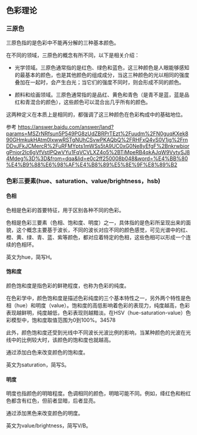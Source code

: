## 色彩理论

### 三原色

三原色指的是色彩中不能再分解的三种基本颜色。

在不同的领域，三原色的概念有所不同，以下是相关介绍：

- 光学领域。三原色通常指的是红色、绿色和蓝色，这三种颜色是人眼能够感知的最基本的颜色，也是其他颜色的组成成分，当这三种颜色的光以相同的强度叠加在一起时，会产生白光；当它们的强度不同时，则会形成不同的颜色。

- 颜料和绘画领域。三原色通常指的是品红、黄色和青色（是青不是蓝，蓝是品红和青混合的颜色），这些颜色可以混合出几乎所有的颜色。

这两种定义在本质上是相同的，都强调了这三种颜色在色彩构成中的基础地位。

参考
https://answer.baidu.com/answer/land?params=MSZrNRfsun5P549PG8zUdZBRPrTEzt%2Fuudm%2FN0guqKXek890GHmkukHAtm0lxwwRSTgNUhCSvwPKAQbQ%2FRHFxQ4vS0V1jg%2FrnDDvJFkJCMercR%2FuRFMYpts1mWSs5tA9UC0xG0Ne8yEfgF%2BnkrwbiorgPnjor2Ic6gVfVstlPQwVYu1FqVCVLXZ4o5%2BTiMpeRB4qkAJqW9VytySJ84Mdeg%3D%3D&from=dqa&lid=e0c2ff250008b048&word=%E4%BB%80%E4%B9%88%E6%98%AF%E4%B8%89%E5%8E%9F%E8%89%B2

### 色彩三要素(hue、saturation、value/brightness，hsb)

#### 色相

色相是色彩的首要特征，用于区别各种不同的色彩。

色相是色彩三要素（色相、饱和度、明度）之一，具体指的是色彩所呈现出来的面貌，这个概念主要基于波长，不同的波长对应不同的颜色感觉，可见光谱中的红、橙、黄、绿、青、蓝、紫等颜色，都对应着特定的色相，这些色相可以形成一个连续的色相环。

英文为hue，简写H。

#### 饱和度

颜色饱和度是指色彩的鲜艳程度，也称为色彩的纯度。

在色彩学中，颜色饱和度是描述色彩纯度的三个基本特性之一，另外两个特性是色相（hue）和明度（value）。饱和度的高低影响着色彩的表现力，纯度越高，色彩表现越鲜明，纯度越低，色彩表现则越黯淡。在HSV（hue-saturation-value）色彩模型中，饱和度取值范围为0到100%。34578

此外，颜色饱和度还受到光线中不同波长光波比例的影响，当某种颜色的光波在光线中的比例较大时，该颜色的饱和度也就越高。

通过添加白色来改变颜色的饱和度。

英文为saturation，简写S。

#### 明度

明度也指颜色的明暗程度。色调相同的颜色，明暗可能不同。例如，绛红色和粉红色都含有红色，但前者显暗，后者显亮。

通过添加黑色来改变颜色的明度。

英文为value/brightness，简写V/B。